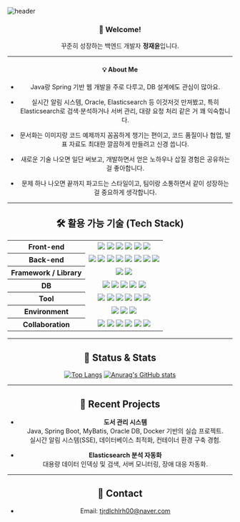<!-- 헤더 이미지 -->
![header](https://capsule-render.vercel.app/api?type=waving&color=gradient&height=300&section=header&text=방문해%20주셔서%20감사합니다!&fontSize=40)

<div align="center">

### 👋 Welcome!  
꾸준히 성장하는 백엔드 개발자 **정재윤**입니다.

---

#### 💡 About Me
- Java랑 Spring 기반 웹 개발을 주로 다루고, DB 설계에도 관심이 많아요.

- 실시간 알림 시스템, Oracle, Elasticsearch 등 이것저것 만져봤고, 특히 Elasticsearch로 검색·분석하거나 서버 관리, 대량 요청 처리 같은 거 꽤 익숙합니다.

- 문서화는 이미지랑 코드 예제까지 꼼꼼하게 챙기는 편이고, 코드 품질이나 협업, 발표 자료도 최대한 깔끔하게 만들려고 신경 씁니다.

- 새로운 기술 나오면 일단 써보고, 개발하면서 얻은 노하우나 삽질 경험은 공유하는 걸 좋아합니다.

- 문제 하나 나오면 끝까지 파고드는 스타일이고, 팀이랑 소통하면서 같이 성장하는 걸 중요하게 생각합니다.

---

## 🛠️ 활용 가능 기술 (Tech Stack)

<div align="center">

<table>
  <tr>
    <th align="center">Front-end</th>
    <td align="center">
      <img src="https://img.shields.io/badge/JavaScript-F7DF1E?style=flat-square&logo=javascript&logoColor=black"/>
      <img src="https://img.shields.io/badge/jQuery-0769FA?style=flat-square&logo=jquery&logoColor=white"/>
      <img src="https://img.shields.io/badge/HTML5-E34F26?style=flat-square&logo=html5&logoColor=white"/>
      <img src="https://img.shields.io/badge/CSS3-1572B6?style=flat-square&logo=css3&logoColor=white"/>
      <img src="https://img.shields.io/badge/Ajax-25A162?style=flat-square"/>
      <img src="https://img.shields.io/badge/Fetch%20API-20232A?style=flat-square"/>
    </td>
  </tr>
  <tr>
    <th align="center">Back-end</th>
    <td align="center">
      <img src="https://img.shields.io/badge/Java-007396?style=flat-square&logo=java&logoColor=white"/>
      <img src="https://img.shields.io/badge/JSP-007396?style=flat-square"/>
      <img src="https://img.shields.io/badge/Servlet-6DB33F?style=flat-square"/>
      <img src="https://img.shields.io/badge/MyBatis-0052CC?style=flat-square"/>
      <img src="https://img.shields.io/badge/C-00599C?style=flat-square&logo=c&logoColor=white"/>
      <img src="https://img.shields.io/badge/C++-00599C?style=flat-square&logo=c%2B%2B&logoColor=white"/>
      <img src="https://img.shields.io/badge/Python-3776AB?style=flat-square&logo=python&logoColor=white"/>
      <img src="https://img.shields.io/badge/Node.js-339933?style=flat-square&logo=node.js&logoColor=white"/>
    </td>
  </tr>
  <tr>
    <th align="center">Framework / Library</th>
    <td align="center">
      <img src="https://img.shields.io/badge/Spring-6DB33F?style=flat-square&logo=spring&logoColor=white"/>
      <img src="https://img.shields.io/badge/Spring%20Boot-6DB33F?style=flat-square&logo=spring-boot&logoColor=white"/>
    </td>
  </tr>
  <tr>
    <th align="center">DB</th>
    <td align="center">
      <img src="https://img.shields.io/badge/Oracle-F80000?style=flat-square&logo=oracle&logoColor=white"/>
      <img src="https://img.shields.io/badge/MySQL-4479A1?style=flat-square&logo=mysql&logoColor=white"/>
      <img src="https://img.shields.io/badge/MariaDB-003545?style=flat-square&logo=mariadb&logoColor=white"/>
      <img src="https://img.shields.io/badge/MongoDB-47A248?style=flat-square&logo=mongodb&logoColor=white"/>
      <img src="https://img.shields.io/badge/Elasticsearch-005571?style=flat-square&logo=elasticsearch&logoColor=white"/>
    </td>
  </tr>
  <tr>
    <th align="center">Tool</th>
    <td align="center">
      <img src="https://img.shields.io/badge/Eclipse-2C2255?style=flat-square&logo=eclipse&logoColor=white"/>
      <img src="https://img.shields.io/badge/VS%20Code-007ACC?style=flat-square&logo=visual-studio-code&logoColor=white"/>
      <img src="https://img.shields.io/badge/IntelliJ-000000?style=flat-square&logo=intellij-idea&logoColor=white"/>
      <img src="https://img.shields.io/badge/Docker-2496ED?style=flat-square&logo=docker&logoColor=white"/>
      <img src="https://img.shields.io/badge/WSL2-4D4D4D?style=flat-square"/>
      <img src="https://img.shields.io/badge/VirtualBox-183A61?style=flat-square&logo=virtualbox&logoColor=white"/>
    </td>
  </tr>
  <tr>
    <th align="center">Environment</th>
    <td align="center">
      <img src="https://img.shields.io/badge/Windows%2010-0078D6?style=flat-square&logo=windows&logoColor=white"/>
      <img src="https://img.shields.io/badge/Tomcat-F8DC75?style=flat-square&logo=apache-tomcat&logoColor=black"/>
      <img src="https://img.shields.io/badge/Linux-FCC624?style=flat-square&logo=linux&logoColor=black"/>
    </td>
  </tr>
  <tr>
    <th align="center">Collaboration</th>
    <td align="center">
      <img src="https://img.shields.io/badge/GitHub-181717?style=flat-square&logo=github&logoColor=white"/>
      <img src="https://img.shields.io/badge/Jira-0052CC?style=flat-square&logo=jira&logoColor=white"/>
      <img src="https://img.shields.io/badge/Confluence-172B4D?style=flat-square&logo=confluence&logoColor=white"/>
      <img src="https://img.shields.io/badge/Slack-4A154B?style=flat-square&logo=slack&logoColor=white"/>
      <img src="https://img.shields.io/badge/Notion-000000?style=flat-square&logo=notion&logoColor=white"/>
      <img src="https://img.shields.io/badge/AWS-232F3E?style=flat-square&logo=amazon-aws&logoColor=white"/>
    </td>
  </tr>
</table>

</div>


---

## 🚩 Status & Stats

[![Top Langs](https://github-readme-stats.vercel.app/api/top-langs/?username=tjrdl&layout=compact&theme=gradient)](https://github.com/anuraghazra/github-readme-stats)
[![Anurag's GitHub stats](https://github-readme-stats.vercel.app/api?username=tjrdl&show_icons=true&theme=gradient)](https://github.com/anuraghazra/github-readme-stats)

---

## 📝 Recent Projects

- **도서 관리 시스템**  
  Java, Spring Boot, MyBatis, Oracle DB, Docker 기반의 실습 프로젝트.  
  실시간 알림 시스템(SSE), 데이터베이스 최적화, 컨테이너 환경 구축 경험.

- **Elasticsearch 분석 자동화**  
  대용량 데이터 인덱싱 및 검색, 서버 모니터링, 장애 대응 자동화.

---

## 💬 Contact

- Email: tjrdlchlrh00@naver.com

</div>
